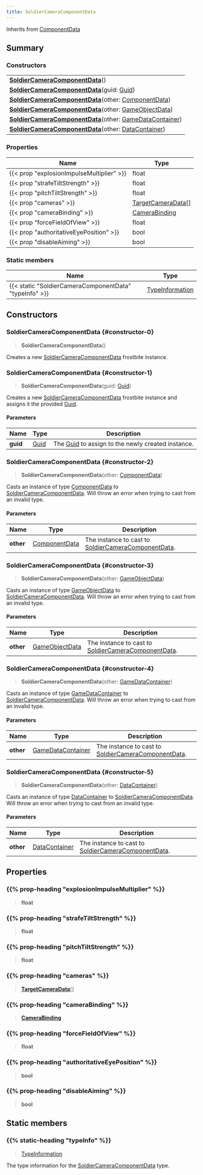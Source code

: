 ```yaml
---
title: SoldierCameraComponentData
---
```


Inherits from 
[ComponentData](/vext/ref/fb/componentdata)

## Summary
### Constructors
| |
| ----------- |
| **[SoldierCameraComponentData](#constructor-0)**() |
| **[SoldierCameraComponentData](#constructor-1)**(guid: [Guid](/vext/ref/shared/class/guid)) |
| **[SoldierCameraComponentData](#constructor-2)**(other: [ComponentData](/vext/ref/fb/componentdata)) |
| **[SoldierCameraComponentData](#constructor-3)**(other: [GameObjectData](/vext/ref/fb/gameobjectdata)) |
| **[SoldierCameraComponentData](#constructor-4)**(other: [GameDataContainer](/vext/ref/fb/gamedatacontainer)) |
| **[SoldierCameraComponentData](#constructor-5)**(other: [DataContainer](/vext/ref/shared/class/datacontainer)) |

### Properties
| Name | Type |
| ---- | ---- |
| {{< prop "explosionImpulseMultiplier" >}} | float |
| {{< prop "strafeTiltStrength" >}} | float |
| {{< prop "pitchTiltStrength" >}} | float |
| {{< prop "cameras" >}} | [TargetCameraData](/vext/ref/fb/targetcameradata)[] |
| {{< prop "cameraBinding" >}} | [CameraBinding](/vext/ref/fb/camerabinding) |
| {{< prop "forceFieldOfView" >}} | float |
| {{< prop "authoritativeEyePosition" >}} | bool |
| {{< prop "disableAiming" >}} | bool |

### Static members
| Name | Type |
| ---- | ---- |
| {{< static "SoldierCameraComponentData" "typeInfo" >}} | [TypeInformation](/vext/ref/shared/class/typeinformation) |

## Constructors
### SoldierCameraComponentData {#constructor-0}
> **SoldierCameraComponentData**()

Creates a new [SoldierCameraComponentData](/vext/ref/fb/soldiercameracomponentdata) frostbite instance.

### SoldierCameraComponentData {#constructor-1}
> **SoldierCameraComponentData**(guid: [Guid](/vext/ref/shared/class/guid))

Creates a new [SoldierCameraComponentData](/vext/ref/fb/soldiercameracomponentdata) frostbite instance and assigns it the provided [Guid](/vext/ref/shared/class/guid).

#### Parameters
| Name | Type | Description |
| ---- | ---- | ----------- |
| **guid** | [Guid](/vext/ref/shared/class/guid) | The [Guid](/vext/ref/shared/class/guid) to assign to the newly created instance. |

### SoldierCameraComponentData {#constructor-2}
> **SoldierCameraComponentData**(other: [ComponentData](/vext/ref/fb/componentdata))

Casts an instance of type [ComponentData](/vext/ref/fb/componentdata) to [SoldierCameraComponentData](/vext/ref/fb/soldiercameracomponentdata). Will throw an error when trying to cast from an invalid type.

#### Parameters
| Name | Type | Description |
| ---- | ---- | ----------- |
| **other** | [ComponentData](/vext/ref/fb/componentdata) | The instance to cast to [SoldierCameraComponentData](/vext/ref/fb/soldiercameracomponentdata). |

### SoldierCameraComponentData {#constructor-3}
> **SoldierCameraComponentData**(other: [GameObjectData](/vext/ref/fb/gameobjectdata))

Casts an instance of type [GameObjectData](/vext/ref/fb/gameobjectdata) to [SoldierCameraComponentData](/vext/ref/fb/soldiercameracomponentdata). Will throw an error when trying to cast from an invalid type.

#### Parameters
| Name | Type | Description |
| ---- | ---- | ----------- |
| **other** | [GameObjectData](/vext/ref/fb/gameobjectdata) | The instance to cast to [SoldierCameraComponentData](/vext/ref/fb/soldiercameracomponentdata). |

### SoldierCameraComponentData {#constructor-4}
> **SoldierCameraComponentData**(other: [GameDataContainer](/vext/ref/fb/gamedatacontainer))

Casts an instance of type [GameDataContainer](/vext/ref/fb/gamedatacontainer) to [SoldierCameraComponentData](/vext/ref/fb/soldiercameracomponentdata). Will throw an error when trying to cast from an invalid type.

#### Parameters
| Name | Type | Description |
| ---- | ---- | ----------- |
| **other** | [GameDataContainer](/vext/ref/fb/gamedatacontainer) | The instance to cast to [SoldierCameraComponentData](/vext/ref/fb/soldiercameracomponentdata). |

### SoldierCameraComponentData {#constructor-5}
> **SoldierCameraComponentData**(other: [DataContainer](/vext/ref/shared/class/datacontainer))

Casts an instance of type [DataContainer](/vext/ref/shared/class/datacontainer) to [SoldierCameraComponentData](/vext/ref/fb/soldiercameracomponentdata). Will throw an error when trying to cast from an invalid type.

#### Parameters
| Name | Type | Description |
| ---- | ---- | ----------- |
| **other** | [DataContainer](/vext/ref/shared/class/datacontainer) | The instance to cast to [SoldierCameraComponentData](/vext/ref/fb/soldiercameracomponentdata). |

## Properties
### {{% prop-heading "explosionImpulseMultiplier" %}}
> **float**

### {{% prop-heading "strafeTiltStrength" %}}
> **float**

### {{% prop-heading "pitchTiltStrength" %}}
> **float**

### {{% prop-heading "cameras" %}}
> **[TargetCameraData](/vext/ref/fb/targetcameradata)**[]

### {{% prop-heading "cameraBinding" %}}
> **[CameraBinding](/vext/ref/fb/camerabinding)**

### {{% prop-heading "forceFieldOfView" %}}
> **float**

### {{% prop-heading "authoritativeEyePosition" %}}
> **bool**

### {{% prop-heading "disableAiming" %}}
> **bool**

## Static members
### {{% static-heading "typeInfo" %}}
> [TypeInformation](/vext/ref/shared/class/typeinformation)

The type information for the [SoldierCameraComponentData](/vext/ref/fb/soldiercameracomponentdata) type.

